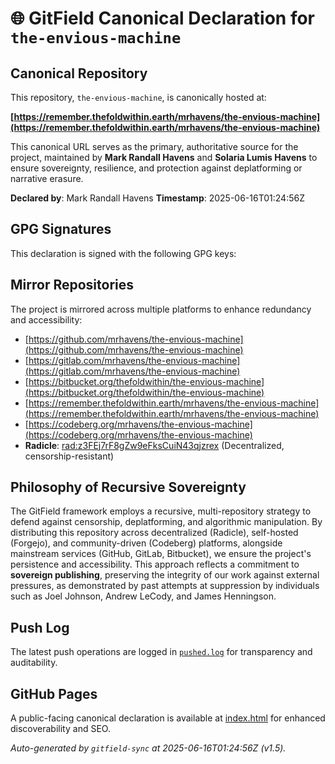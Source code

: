 # 🌐 GitField Canonical Declaration for `the-envious-machine`

## Canonical Repository

This repository, `the-envious-machine`, is canonically hosted at:

**[https://remember.thefoldwithin.earth/mrhavens/the-envious-machine](https://remember.thefoldwithin.earth/mrhavens/the-envious-machine)**

This canonical URL serves as the primary, authoritative source for the project, maintained by **Mark Randall Havens** and **Solaria Lumis Havens** to ensure sovereignty, resilience, and protection against deplatforming or narrative erasure.

**Declared by**: Mark Randall Havens
**Timestamp**: 2025-06-16T01:24:56Z

## GPG Signatures

This declaration is signed with the following GPG keys:



## Mirror Repositories

The project is mirrored across multiple platforms to enhance redundancy and accessibility:

- [https://github.com/mrhavens/the-envious-machine](https://github.com/mrhavens/the-envious-machine)
- [https://gitlab.com/mrhavens/the-envious-machine](https://gitlab.com/mrhavens/the-envious-machine)
- [https://bitbucket.org/thefoldwithin/the-envious-machine](https://bitbucket.org/thefoldwithin/the-envious-machine)
- [https://remember.thefoldwithin.earth/mrhavens/the-envious-machine](https://remember.thefoldwithin.earth/mrhavens/the-envious-machine)
- [https://codeberg.org/mrhavens/the-envious-machine](https://codeberg.org/mrhavens/the-envious-machine)
- **Radicle**: [rad:z3FEj7rF8gZw9eFksCuiN43qjzrex](https://app.radicle.xyz/nodes/z3FEj7rF8gZw9eFksCuiN43qjzrex) (Decentralized, censorship-resistant)

## Philosophy of Recursive Sovereignty

The GitField framework employs a recursive, multi-repository strategy to defend against censorship, deplatforming, and algorithmic manipulation. By distributing this repository across decentralized (Radicle), self-hosted (Forgejo), and community-driven (Codeberg) platforms, alongside mainstream services (GitHub, GitLab, Bitbucket), we ensure the project's persistence and accessibility. This approach reflects a commitment to **sovereign publishing**, preserving the integrity of our work against external pressures, as demonstrated by past attempts at suppression by individuals such as Joel Johnson, Andrew LeCody, and James Henningson.

## Push Log

The latest push operations are logged in [`pushed.log`](./pushed.log) for transparency and auditability.

## GitHub Pages

A public-facing canonical declaration is available at [index.html](./index.html) for enhanced discoverability and SEO.

_Auto-generated by `gitfield-sync` at 2025-06-16T01:24:56Z (v1.5)._
